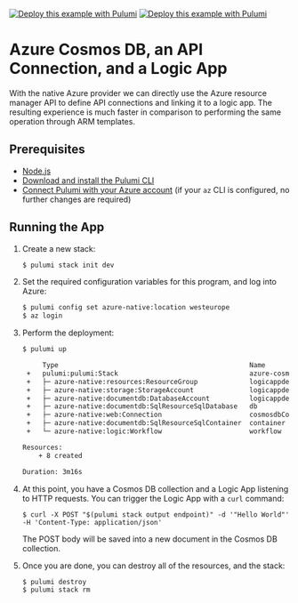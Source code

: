 [![Deploy this example with Pulumi](https://www.pulumi.com/images/deploy-with-pulumi/dark.svg)](https://app.pulumi.com/new?template=https://github.com/pulumi/examples/blob/master/azure-ts-cosmosdb-logicapp/README.md#gh-light-mode-only)
[![Deploy this example with Pulumi](https://www.pulumi.com/images/deploy-with-pulumi/light.svg)](https://app.pulumi.com/new?template=https://github.com/pulumi/examples/blob/master/azure-ts-cosmosdb-logicapp/README.md#gh-dark-mode-only)

# Azure Cosmos DB, an API Connection, and a Logic App

With the native Azure provider we can directly use the Azure resource manager API to define API connections and linking it to a logic app. The resulting experience is much faster in comparison to performing the same operation through ARM templates.

## Prerequisites

- [Node.js](https://nodejs.org/en/download/)
- [Download and install the Pulumi CLI](https://www.pulumi.com/docs/get-started/install/)
- [Connect Pulumi with your Azure account](https://www.pulumi.com/docs/intro/cloud-providers/azure/setup/) (if your `az` CLI is configured, no further changes are required)

## Running the App

1. Create a new stack:

    ```sh
    $ pulumi stack init dev
    ```

2. Set the required configuration variables for this program, and log into Azure:

    ```bash
    $ pulumi config set azure-native:location westeurope
    $ az login
    ```

3. Perform the deployment:

    ```sh
    $ pulumi up

         Type                                                Name                         Status
     +   pulumi:pulumi:Stack                                 azure-cosmosdb-logicapp-dev  created
     +   ├─ azure-native:resources:ResourceGroup             logicappdemo-rg              created
     +   ├─ azure-native:storage:StorageAccount              logicappdemosa               created
     +   ├─ azure-native:documentdb:DatabaseAccount          logicappdemo-cdb             created
     +   ├─ azure-native:documentdb:SqlResourceSqlDatabase   db                           created
     +   ├─ azure-native:web:Connection                      cosmosdbConnection           created
     +   ├─ azure-native:documentdb:SqlResourceSqlContainer  container                    created
     +   └─ azure-native:logic:Workflow                      workflow                     created

    Resources:
        + 8 created

    Duration: 3m16s
    ```

4. At this point, you have a Cosmos DB collection and a Logic App listening to HTTP requests. You can trigger the Logic App with a `curl` command:

    ```
    $ curl -X POST "$(pulumi stack output endpoint)" -d '"Hello World"' -H 'Content-Type: application/json'
    ```

    The POST body will be saved into a new document in the Cosmos DB collection.

5. Once you are done, you can destroy all of the resources, and the stack:

    ```bash
    $ pulumi destroy
    $ pulumi stack rm
    ```
